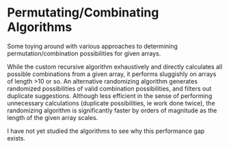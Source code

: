 # Permutating/Combinating Algorithms

Some toying around with various approaches to determining permutation/combination possibilities for given arrays.

While the custom recursive algorithm exhaustively and directly calculates all possible combinations from a given array, it performs sluggishly on arrays of length >10 or so. An alternative randomizing algorithm generates randomized possibilities of valid combination possibilities, and filters out duplicate suggestions. Although less efficient in the sense of performing unnecessary calculations (duplicate possibilities, ie work done twice), the randomizing algorithm is significantly faster by orders of magnitude as the length of the given array scales.

I have not yet studied the algorithms to see why this performance gap exists.